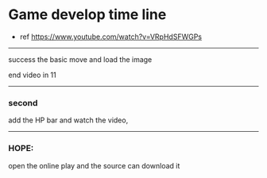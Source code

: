 # Game develop time line 


- ref
https://www.youtube.com/watch?v=VRpHdSFWGPs

---

success the basic move and load the image 

end video in 11

---

### second 

add the HP bar and watch the video, 

---
 
### HOPE:
open the online play and the source can download it 